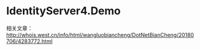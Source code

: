 # IdentityServer4.Demo

相关文章：
http://whois.west.cn/info/html/wangluobiancheng/DotNetBianCheng/20180706/4283772.html


